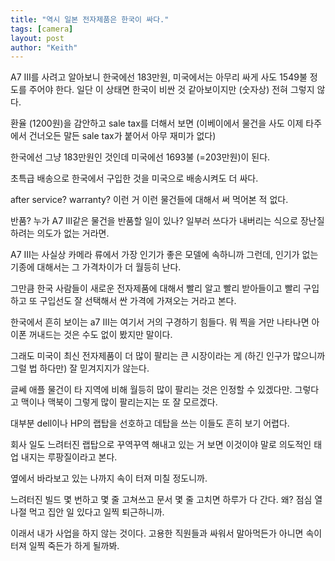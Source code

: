 ```yaml
---
title: "역시 일본 전자제품은 한국이 싸다."
tags: [camera]
layout: post
author: "Keith"
---
```


A7 III를 사려고 알아보니 한국에선 183만원, 미국에서는 아무리 싸게 사도 1549불 정도를 주어야 한다. 일단 이 상태면 한국이 비싼 것 같아보이지만 (숫자상) 전혀 그렇지 않다.

환율 (1200원)을 감안하고 sale tax를 더해서 보면 (이베이에서 물건을 사도 이제 타주에서 건너오든 말든 sale tax가 붙어서 아무 재미가 없다)

한국에선 그냥 183만원인 것인데 미국에선 1693불 (=203만원)이 된다.

초특급 배송으로 한국에서 구입한 것을 미국으로 배송시켜도 더 싸다.

after service? warranty? 이런 거 이런 물건들에 대해서 써 먹어본 적 없다.

반품? 누가 A7 III같은 물건을 반품할 일이 있나? 일부러 쓰다가 내버리는 식으로 장난질하려는 의도가 없는 거라면.

A7 III는 사실상 카메라 류에서 가장 인기가 좋은 모델에 속하니까 그런데, 인기가 없는 기종에 대해서는 그 가격차이가 더 월등히 난다.

그만큼 한국 사람들이 새로운 전자제품에 대해서 빨리 알고 빨리 받아들이고 빨리 구입하고 또 구입선도 잘 선택해서 싼 가격에 가져오는 거라고 본다.

한국에서 흔히 보이는 a7 III는 여기서 거의 구경하기 힘들다. 뭐 찍을 거만 나타나면 아이폰 꺼내드는 것은 수도 없이 봤지만 말이다. 

그래도 미국이 최신 전자제품이 더 많이 팔리는 큰 시장이라는 게 (하긴 인구가 많으니까 그럴 법 하다만) 잘 믿겨지지가 않는다. 

글쎄 애플 물건이 타 지역에 비해 월등히 많이 팔리는 것은 인정할 수 있겠다만. 그렇다고 맥이나 맥북이 그렇게 많이 팔리는지는 또 잘 모르겠다.

대부분 dell이나 HP의 랩탑을 선호하고 데탑을 쓰는 이들도 흔히 보기 어렵다. 

회사 일도 느려터진 랩탑으로 꾸역꾸역 해내고 있는 거 보면 이것이야 말로 의도적인 태업 내지는 루팡질이라고 본다. 

옆에서 바라보고 있는 나까지 속이 터져 미칠 정도니까. 

느려터진 빌드 몇 번하고 몇 줄 고쳐쓰고 문서 몇 줄 고치면 하루가 다 간다. 왜? 점심 열나절 먹고 집안 일 있다고 일찍 퇴근하니까. 

이래서 내가 사업을 하지 않는 것이다. 고용한 직원들과 싸워서 말아먹든가 아니면 속이 터져 일찍 죽든가 하게 될까봐.